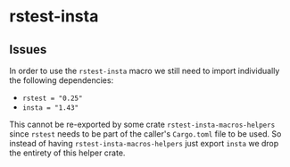 # rstest-insta

## Issues

In order to use the `rstest-insta` macro we still need to import individually the following dependencies:
- `rstest = "0.25"`
- `insta = "1.43"`

This cannot be re-exported by some crate `rstest-insta-macros-helpers` since `rstest` needs to be part of the caller's
`Cargo.toml` file to be used. So instead of having `rstest-insta-macros-helpers` just export `insta` we drop the entirety of
this helper crate.
